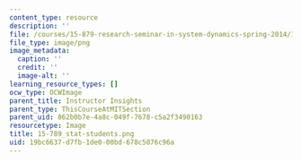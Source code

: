 ```yaml
---
content_type: resource
description: ''
file: /courses/15-879-research-seminar-in-system-dynamics-spring-2014/19bc6637d7fb1de000bd678c5076c96a_15-789_stat-students.png
file_type: image/png
image_metadata:
  caption: ''
  credit: ''
  image-alt: ''
learning_resource_types: []
ocw_type: OCWImage
parent_title: Instructor Insights
parent_type: ThisCourseAtMITSection
parent_uid: 862b0b7e-4a8c-049f-7678-c5a2f3490163
resourcetype: Image
title: 15-789_stat-students.png
uid: 19bc6637-d7fb-1de0-00bd-678c5076c96a
---
```

